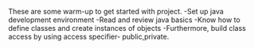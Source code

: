 

These are some warm-up to get started with project. 
 -Set up java development environment 
 -Read and review java basics 
 -Know how to define classes and create instances of objects 
 -Furthermore, build class access by using access specifier-
  public,private.
